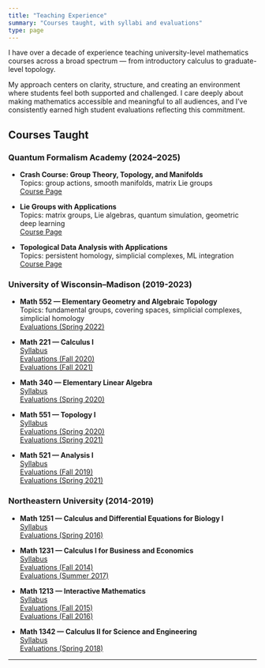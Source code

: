```yaml
---
title: "Teaching Experience"
summary: "Courses taught, with syllabi and evaluations"
type: page
---
```


I have over a decade of experience teaching university-level mathematics courses across a broad spectrum — from introductory calculus to graduate-level topology.

My approach centers on clarity, structure, and creating an environment where students feel both supported and challenged. I care deeply about making mathematics accessible and meaningful to all audiences, and I’ve consistently earned high student evaluations reflecting this commitment.

## Courses Taught

### Quantum Formalism Academy (2024–2025)

- **Crash Course: Group Theory, Topology, and Manifolds**  
  Topics: group actions, smooth manifolds, matrix Lie groups  
 [Course Page](https://quantumformalism.academy/crash-course-on-groups-topology-manifolds)

- **Lie Groups with Applications**  
  Topics: matrix groups, Lie algebras, quantum simulation, geometric deep learning  
 [Course Page](https://quantumformalism.academy/lie-groups-with-applications)

- **Topological Data Analysis with Applications**  
  Topics: persistent homology, simplicial complexes, ML integration  
 [Course Page](https://quantumformalism.academy/topological-data-analysis-with-applications)

### University of Wisconsin–Madison (2019-2023)

- **Math 552 — Elementary Geometry and Algebraic Topology**  
  Topics: fundamental groups, covering spaces, simplicial complexes, simplicial homology  
 [Evaluations (Spring 2022)](/myWebpage/uploads/survey_results_aggregate_20220711_1745.pdf)

- **Math 221 — Calculus I**  
 [Syllabus](/myWebpage/uploads/221-hepler-f20.pdf)  
 [Evaluations (Fall 2020)](/myWebpage/uploads/survey_results_aggregate_20210630_1337.pdf)  
 [Evaluations (Fall 2021)](/myWebpage/uploads/survey_results_aggregate_20220711_1744.pdf)

- **Math 340 — Elementary Linear Algebra**  
 [Syllabus](/myWebpage/uploads/340-hepler_spring2020.pdf)  
 [Evaluations (Spring 2020)](/myWebpage/uploads/survey_results_aggregate_20200515_0758.pdf)

- **Math 551 — Topology I**  
 [Syllabus](/myWebpage/uploads/551_hepler_spring20.docx)  
 [Evaluations (Spring 2020)](/myWebpage/uploads/survey_results_aggregate_20200525_1115.pdf)  
 [Evaluations (Spring 2021)](/myWebpage/uploads/math551_spring2021_courseevals.pdf)

- **Math 521 — Analysis I**  
 [Syllabus](/myWebpage/uploads/521_hepler_fall19.pdf)  
 [Evaluations (Fall 2019)](/myWebpage/uploads/survey_results_aggregate_20200525_1119.pdf)  
 [Evaluations (Spring 2021)](/myWebpage/uploads/math521_spring2021_courseevaluations.pdf)

### Northeastern University (2014-2019)

- **Math 1251 — Calculus and Differential Equations for Biology I**  
 [Syllabus](/myWebpage/uploads/1251syllabus.pdf)  
 [Evaluations (Spring 2016)](/myWebpage/uploads/studentevalspring2016math1251.pdf)

- **Math 1231 — Calculus I for Business and Economics**  
 [Syllabus](/myWebpage/uploads/1231syllabus.pdf)  
 [Evaluations (Fall 2014)](/myWebpage/uploads/studentevalfall2014math1231.pdf)  
 [Evaluations (Summer 2017)](/myWebpage/uploads/summer2017math1231.pdf)

- **Math 1213 — Interactive Mathematics**  
 [Syllabus](/myWebpage/uploads/1213syllabus.pdf)  
 [Evaluations (Fall 2015)](/myWebpage/uploads/studentevalfall2015math1213.pdf)  
 [Evaluations (Fall 2016)](/myWebpage/uploads/studentevalfall2016math1213.pdf)

- **Math 1342 — Calculus II for Science and Engineering**  
 [Syllabus](/myWebpage/uploads/1342-syllabus-spring-2018-hepler.pdf)  
 [Evaluations (Spring 2018)](/myWebpage/uploads/math1342spring18evals.pdf)
---